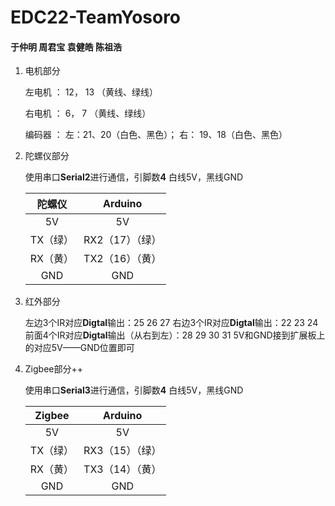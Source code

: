 # EDC22-TeamYosoro

#### 于仲明  周君宝  袁健皓  陈祖浩 




1. 电机部分

   左电机 ： 12， 13 （黄线、绿线）

   右电机 ： 6， 7 （黄线、绿线）

   编码器 ： 左：21、20（白色、黑色）； 右： 19、18（白色、黑色）

2. 陀螺仪部分

   使用串口**Serial2**进行通信，引脚数**4**
   白线5V，黑线GND
   
   |  陀螺仪  |     Arduino     |
   | :------: | :-------------: |
   |    5V    |       5V        |
   | TX（绿） | RX2（17）（绿） |
   | RX（黄） | TX2（16）（黄） |
   |   GND    |       GND       |
   
3. 红外部分

   左边3个IR对应**Digtal**输出：25 26 27
   右边3个IR对应**Digtal**输出：22 23 24
   前面4个IR对应**Digtal**输出（从右到左）：28 29 30 31
   5V和GND接到扩展板上的对应5V——GND位置即可

4. Zigbee部分++

    使用串口**Serial3**进行通信，引脚数**4**
    白线5V，黑线GND
   
   |  Zigbee  |     Arduino     |
   | :------: | :-------------: |
   |    5V    |       5V        |
   | TX（绿） | RX3（15）（绿） |
   | RX（黄） | TX3（14）（黄） |
   |   GND    |       GND       |
   
   